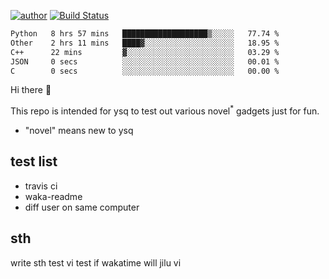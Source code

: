 [![author](https://img.shields.io/badge/author-ysq-green)](https://github.com/Yang-Shiqin)
[![Build Status](https://app.travis-ci.com/Yang-Shiqin/testall.svg?branch=main)](https://app.travis-ci.com/Yang-Shiqin/testall)

<!--START_SECTION:waka-->

```txt
Python   8 hrs 57 mins   ███████████████████▒░░░░░   77.74 %
Other    2 hrs 11 mins   ████▓░░░░░░░░░░░░░░░░░░░░   18.95 %
C++      22 mins         ▓░░░░░░░░░░░░░░░░░░░░░░░░   03.29 %
JSON     0 secs          ░░░░░░░░░░░░░░░░░░░░░░░░░   00.01 %
C        0 secs          ░░░░░░░░░░░░░░░░░░░░░░░░░   00.00 %
```

<!--END_SECTION:waka-->

Hi there 👋

This repo is intended for ysq to test out various novel<sup>*</sup> gadgets just for fun.

- "novel" means new to ysq

## test list
- travis ci
- waka-readme
- diff user on same computer

## sth
write sth
test vi
test if wakatime will jilu vi


